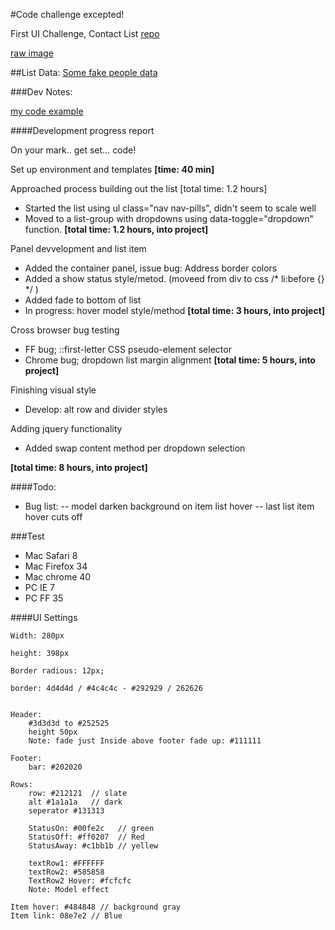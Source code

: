 

#Code challenge excepted!


First UI Challenge, Contact List 
[repo](https://github.com/ff0000/skills-assessment)

[raw image](https://github.com/ff0000/skills-assessment/blob/master/contactListUpdated.jpg)

##List Data: [Some fake people data](listData.md)


###Dev Notes:

[my code example](http://www.milkshakeinteractive.com/code/FF0000challenge/ContactList.html)


####Development progress report

On your mark.. get set... code!

Set up environment and templates 
**[time: 40 min]**

Approached process building out the list [total time: 1.2 hours]
- Started the list using ul class="nav nav-pills", didn't seem to scale well 
- Moved to a list-group with dropdowns using data-toggle="dropdown" function.
**[total time: 1.2 hours, into project]**

Panel devvelopment and list item
- Added the container panel, issue bug: Address border colors
- Added a show status style/metod. (moveed from div to css /* li:before {} */ )
- Added fade to bottom of list
- In progress: hover model style/method
**[total time: 3 hours, into project]**

Cross browser bug testing
 - FF bug; ::first-letter CSS pseudo-element selector
 - Chrome bug; dropdown list margin alignment
**[total time: 5 hours, into project]**

Finishing visual style
- Develop: alt row and divider styles

Adding jquery functionality
- Added swap content method per dropdown selection

**[total time: 8 hours, into project]**

####Todo:

- Bug list:
  -- model darken background on item list hover
  -- last list item hover cuts off

###Test 
- Mac Safari 8
- Mac Firefox 34
- Mac chrome 40
- PC IE 7
- PC FF 35



####UI Settings

```
Width: 280px

height: 398px

Border radious: 12px;

border: 4d4d4d / #4c4c4c - #292929 / 262626


Header: 
    #3d3d3d to #252525
    height 50px
    Note: fade just Inside above footer fade up: #111111

Footer:
    bar: #202020

Rows:
    row: #212121  // slate
    alt #1a1a1a   // dark
    seperator #131313

    StatusOn: #00fe2c   // green
    StatusOff: #ff0207  // Red
    StatusAway: #c1bb1b // yellew

    textRow1: #FFFFFF
    textRow2: #585858
    TextRow2 Hover: #fcfcfc
    Note: Model effect

Item hover: #484848 // background gray
Item link: 08e7e2 // Blue
```
